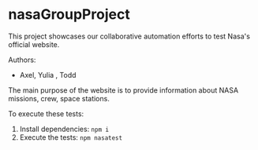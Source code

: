 # nasaGroupProject
This project showcases our collaborative automation efforts to test
Nasa's official website.

Authors:

- Axel, Yulia , Todd

The main purpose of the website is to provide information about NASA missions, crew, space stations. 

To execute these tests:

1. Install dependencies: `npm i`
2. Execute the tests: `npm nasatest`
